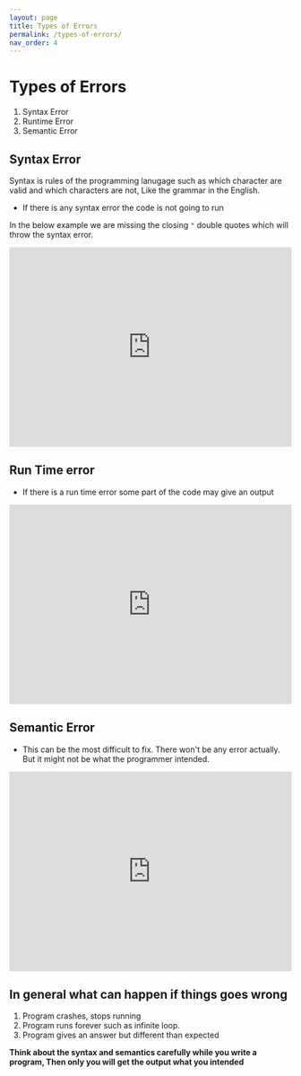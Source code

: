 ```yaml
---
layout: page
title: Types of Errors
permalink: /types-of-errors/
nav_order: 4
---
```

# Types of Errors

1. Syntax Error
2. Runtime Error
3. Semantic Error

## Syntax Error
Syntax is rules of the programming lanugage such as which character are valid and which characters are not, Like the grammar in the English.

* If there is any syntax error the code is not going to run

In the below example we are missing the closing `"` double quotes which will throw the syntax error.
<iframe src="https://trinket.io/embed/python3/827dd0746f" width="100%" height="356" frameborder="0" marginwidth="0" marginheight="0" allowfullscreen></iframe>

## Run Time error
* If there is a run time error some part of the code may give an output
<iframe src="https://trinket.io/embed/python3/1610e3d0da" width="100%" height="356" frameborder="0" marginwidth="0" marginheight="0" allowfullscreen></iframe>

## Semantic Error
* This can be the most difficult to fix. There won't be any error actually. But it might not be what the programmer intended.

<iframe src="https://trinket.io/embed/python3/36a1d90f9d" width="100%" height="356" frameborder="0" marginwidth="0" marginheight="0" allowfullscreen></iframe>

## In general what can happen if things goes wrong
1. Program crashes, stops running
2. Program runs forever such as infinite loop.
3. Program gives an answer but different than expected

**Think about the syntax and semantics carefully while you write a program, Then only you will get the output what you intended**
